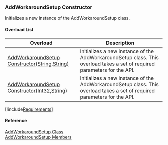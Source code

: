 ﻿### AddWorkaroundSetup Constructor

Initializes a new instance of the AddWorkaroundSetup class.

#### Overload List

| Overload | Description |
| --- | --- |
| [AddWorkaroundSetup Constructor(String,String)](FChoice.Toolkits.Clarify~FChoice.Toolkits.Clarify.Interfaces.AddWorkaroundSetup~_ctor(String,String).md) | Initializes a new instance of the AddWorkaroundSetup class. This overload takes a set of required parameters for the API.   |
| [AddWorkaroundSetup Constructor(Int32,String)](FChoice.Toolkits.Clarify~FChoice.Toolkits.Clarify.Interfaces.AddWorkaroundSetup~_ctor(Int32,String).md) | Initializes a new instance of the AddWorkaroundSetup class. This overload takes a set of required parameters for the API.   |

[!include[Requirements](../partials/requirements.md)]



#### Reference

[AddWorkaroundSetup Class](FChoice.Toolkits.Clarify~FChoice.Toolkits.Clarify.Interfaces.AddWorkaroundSetup.md)  
[AddWorkaroundSetup Members](FChoice.Toolkits.Clarify~FChoice.Toolkits.Clarify.Interfaces.AddWorkaroundSetup_members.md)